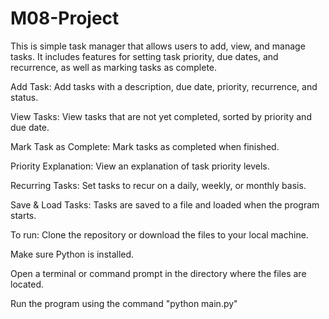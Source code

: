# M08-Project
This is simple task manager that allows users to add, view, and manage tasks. It includes features for setting task priority, due dates, and recurrence, as well as marking tasks as complete.

Add Task: Add tasks with a description, due date, priority, recurrence, and status.

View Tasks: View tasks that are not yet completed, sorted by priority and due date.

Mark Task as Complete: Mark tasks as completed when finished.

Priority Explanation: View an explanation of task priority levels.

Recurring Tasks: Set tasks to recur on a daily, weekly, or monthly basis.

Save & Load Tasks: Tasks are saved to a file and loaded when the program starts.


To run:
Clone the repository or download the files to your local machine.

Make sure Python is installed.

Open a terminal or command prompt in the directory where the files are located.

Run the program using the command "python main.py"
